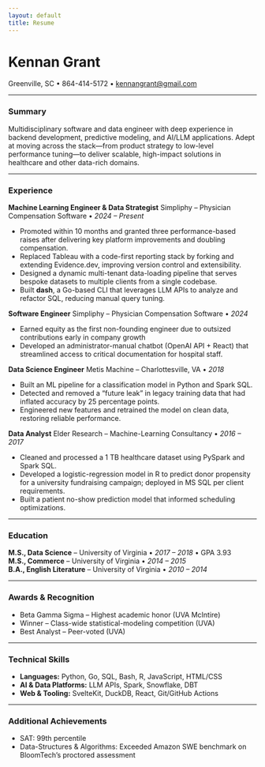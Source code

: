 ```yaml
---
layout: default
title: Resume
---
```


# Kennan Grant
Greenville, SC • 864-414-5172 • kennangrant@gmail.com

---

### Summary
Multidisciplinary software and data engineer with deep experience in backend development, predictive modeling, and AI/LLM applications. Adept at moving across the stack—from product strategy to low-level performance tuning—to deliver scalable, high-impact solutions in healthcare and other data-rich domains.

---

### Experience

**Machine Learning Engineer & Data Strategist**
Simpliphy – Physician Compensation Software • _2024 – Present_
- Promoted within 10 months and granted three performance-based raises after delivering key platform improvements and doubling compensation.
- Replaced Tableau with a code-first reporting stack by forking and extending Evidence.dev, improving version control and extensibility.
- Designed a dynamic multi-tenant data-loading pipeline that serves bespoke datasets to multiple clients from a single codebase.
- Built **dash**, a Go-based CLI that leverages LLM APIs to analyze and refactor SQL, reducing manual query tuning.

**Software Engineer**
Simpliphy – Physician Compensation Software • _2024_
- Earned equity as the first non-founding engineer due to outsized contributions early in company growth
- Developed an administrator-manual chatbot (OpenAI API + React) that streamlined access to critical documentation for hospital staff.

**Data Science Engineer**
Metis Machine – Charlottesville, VA • _2018_
- Built an ML pipeline for a classification model in Python and Spark SQL.
- Detected and removed a “future leak” in legacy training data that had inflated accuracy by 25 percentage points.
- Engineered new features and retrained the model on clean data, restoring reliable performance.

**Data Analyst**
Elder Research – Machine-Learning Consultancy • _2016 – 2017_
- Cleaned and processed a 1 TB healthcare dataset using PySpark and Spark SQL.
- Developed a logistic-regression model in R to predict donor propensity for a university fundraising campaign; deployed in MS SQL per client requirements.
- Built a patient no-show prediction model that informed scheduling optimizations.

---

### Education
**M.S., Data Science** – University of Virginia • _2017 – 2018_ • GPA 3.93  
**M.S., Commerce** – University of Virginia • _2014 – 2015_  
**B.A., English Literature** – University of Virginia • _2010 – 2014_

---

### Awards & Recognition
- Beta Gamma Sigma – Highest academic honor (UVA McIntire)
- Winner – Class-wide statistical-modeling competition (UVA)
- Best Analyst – Peer-voted (UVA)

---

### Technical Skills
- **Languages:** Python, Go, SQL, Bash, R, JavaScript, HTML/CSS
- **AI & Data Platforms:** LLM APIs, Spark, Snowflake, DBT
- **Web & Tooling:** SvelteKit, DuckDB, React, Git/GitHub Actions

---

### Additional Achievements
- SAT: 99th percentile
- Data-Structures & Algorithms: Exceeded Amazon SWE benchmark on BloomTech’s proctored assessment
